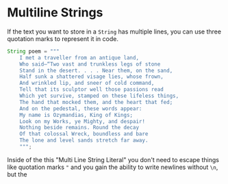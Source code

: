 # Multiline Strings

If the text you want to store in a `String` has multiple lines, you can use
three quotation marks to represent it in code.

```java
String poem = """
    I met a traveller from an antique land,
    Who said—“Two vast and trunkless legs of stone
    Stand in the desert. . . . Near them, on the sand,
    Half sunk a shattered visage lies, whose frown,
    And wrinkled lip, and sneer of cold command,
    Tell that its sculptor well those passions read
    Which yet survive, stamped on these lifeless things,
    The hand that mocked them, and the heart that fed;
    And on the pedestal, these words appear:
    My name is Ozymandias, King of Kings;
    Look on my Works, ye Mighty, and despair!
    Nothing beside remains. Round the decay
    Of that colossal Wreck, boundless and bare
    The lone and level sands stretch far away.
    """;
```

Inside of the this "Multi Line String Literal" you don't need to escape things like quotation marks `"`
and you gain the ability to write newlines without `\n`, but the 